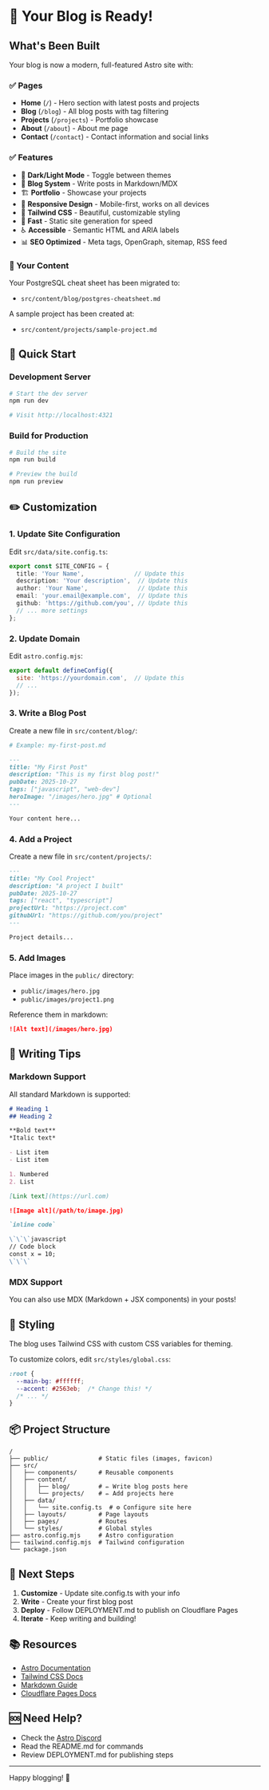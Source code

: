 # 🎉 Your Blog is Ready!

## What's Been Built

Your blog is now a modern, full-featured Astro site with:

### ✅ Pages
- **Home** (`/`) - Hero section with latest posts and projects
- **Blog** (`/blog`) - All blog posts with tag filtering
- **Projects** (`/projects`) - Portfolio showcase
- **About** (`/about`) - About me page
- **Contact** (`/contact`) - Contact information and social links

### ✅ Features
- 🌙 **Dark/Light Mode** - Toggle between themes
- 📝 **Blog System** - Write posts in Markdown/MDX
- 🏗️ **Portfolio** - Showcase your projects
- 📱 **Responsive Design** - Mobile-first, works on all devices
- 🎨 **Tailwind CSS** - Beautiful, customizable styling
- 🚀 **Fast** - Static site generation for speed
- ♿ **Accessible** - Semantic HTML and ARIA labels
- 📊 **SEO Optimized** - Meta tags, OpenGraph, sitemap, RSS feed

### 📁 Your Content

Your PostgreSQL cheat sheet has been migrated to:
- `src/content/blog/postgres-cheatsheet.md`

A sample project has been created at:
- `src/content/projects/sample-project.md`

## 🚀 Quick Start

### Development Server

```bash
# Start the dev server
npm run dev

# Visit http://localhost:4321
```

### Build for Production

```bash
# Build the site
npm run build

# Preview the build
npm run preview
```

## ✏️ Customization

### 1. Update Site Configuration

Edit `src/data/site.config.ts`:

```typescript
export const SITE_CONFIG = {
  title: 'Your Name',              // Update this
  description: 'Your description',  // Update this
  author: 'Your Name',              // Update this
  email: 'your.email@example.com',  // Update this
  github: 'https://github.com/you', // Update this
  // ... more settings
};
```

### 2. Update Domain

Edit `astro.config.mjs`:

```javascript
export default defineConfig({
  site: 'https://yourdomain.com',  // Update this
  // ...
});
```

### 3. Write a Blog Post

Create a new file in `src/content/blog/`:

```bash
# Example: my-first-post.md
```

```markdown
---
title: "My First Post"
description: "This is my first blog post!"
pubDate: 2025-10-27
tags: ["javascript", "web-dev"]
heroImage: "/images/hero.jpg" # Optional
---

Your content here...
```

### 4. Add a Project

Create a new file in `src/content/projects/`:

```markdown
---
title: "My Cool Project"
description: "A project I built"
pubDate: 2025-10-27
tags: ["react", "typescript"]
projectUrl: "https://project.com"
githubUrl: "https://github.com/you/project"
---

Project details...
```

### 5. Add Images

Place images in the `public/` directory:
- `public/images/hero.jpg`
- `public/images/project1.png`

Reference them in markdown:
```markdown
![Alt text](/images/hero.jpg)
```

## 📝 Writing Tips

### Markdown Support

All standard Markdown is supported:

```markdown
# Heading 1
## Heading 2

**Bold text**
*Italic text*

- List item
- List item

1. Numbered
2. List

[Link text](https://url.com)

![Image alt](/path/to/image.jpg)

`inline code`

\`\`\`javascript
// Code block
const x = 10;
\`\`\`
```

### MDX Support

You can also use MDX (Markdown + JSX components) in your posts!

## 🎨 Styling

The blog uses Tailwind CSS with custom CSS variables for theming.

To customize colors, edit `src/styles/global.css`:

```css
:root {
  --main-bg: #ffffff;
  --accent: #2563eb;  /* Change this! */
  /* ... */
}
```

## 📦 Project Structure

```
/
├── public/              # Static files (images, favicon)
├── src/
│   ├── components/      # Reusable components
│   ├── content/
│   │   ├── blog/        # ✏️ Write blog posts here
│   │   └── projects/    # ✏️ Add projects here
│   ├── data/
│   │   └── site.config.ts  # ⚙️ Configure site here
│   ├── layouts/         # Page layouts
│   ├── pages/           # Routes
│   └── styles/          # Global styles
├── astro.config.mjs     # Astro configuration
├── tailwind.config.mjs  # Tailwind configuration
└── package.json
```

## 🚀 Next Steps

1. **Customize** - Update site.config.ts with your info
2. **Write** - Create your first blog post
3. **Deploy** - Follow DEPLOYMENT.md to publish on Cloudflare Pages
4. **Iterate** - Keep writing and building!

## 📚 Resources

- [Astro Documentation](https://docs.astro.build/)
- [Tailwind CSS Docs](https://tailwindcss.com/docs)
- [Markdown Guide](https://www.markdownguide.org/)
- [Cloudflare Pages Docs](https://developers.cloudflare.com/pages/)

## 🆘 Need Help?

- Check the [Astro Discord](https://astro.build/chat)
- Read the README.md for commands
- Review DEPLOYMENT.md for publishing steps

---

Happy blogging! 🎉

